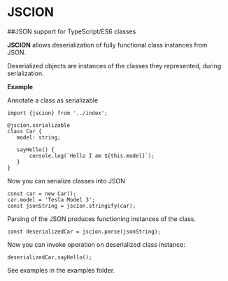 # JSCION

##JSON support for TypeScript/ES6 classes



**JSCION** allows deserialization of fully functional class instances from JSON.
 
Deserialized objects are instances of the classes they represented, during serialization.   
 
 
 **Example**
 
 Annotate a class as serializable
 
 ````
import {jscion} from '../index';

@jscion.serializable
class Car {
    model: string;

    sayHello() {
        console.log(`Hello I am ${this.model}`);
    }
}
````

Now you can serialize classes into JSON

````
const car = new Car();
car.model = 'Tesla Model 3';
const jsonString = jscion.stringify(car);

````

Parsing of the JSON produces functioning instances of the class. 


````
const deserializedCar = jscion.parse(jsonString);
````

Now you can invoke operation on deserialized class instance:

````
deserializedCar.sayHello();
````
See examples in the examples folder.



